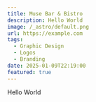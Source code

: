 ```yaml
---
title: Muse Bar & Bistro
description: Hello World
image: /_astro/default.png
url: https://example.com
tags:
  - Graphic Design
  - Logos
  - Branding
date: 2025-01-09T22:19:00
featured: true
---
```

Hello World
